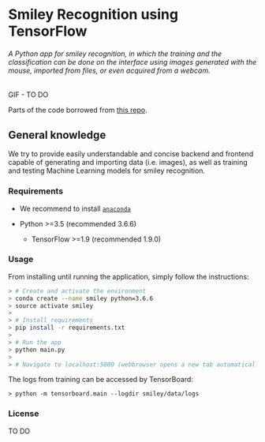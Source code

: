 # Smiley Recognition using TensorFlow #

###### A Python app for smiley recognition, in which the training and the classification can be done on the interface using images generated with the mouse, imported from files, or even acquired from a webcam.

GIF - TO DO

Parts of the code borrowed from [this repo](https://github.com/sugyan/tensorflow-mnist).

## General knowledge

We try to provide easily understandable and concise backend and frontend capable of generating and importing data (i.e. images), as well as training and testing Machine Learning models for smiley recognition.

### Requirements ###

- We recommend to install [`anaconda`](https://docs.anaconda.com/anaconda/install/)

- Python >=3.5 (recommended 3.6.6)
  - TensorFlow >=1.9 (recommended 1.9.0)

### Usage ###

From installing until running the application, simply follow the instructions:

```bash
> # Create and activate the environment
> conda create --name smiley python=3.6.6
> source activate smiley
>
> # Install requirements
> pip install -r requirements.txt
> 
> # Run the app
> python main.py
> 
> # Navigate to localhost:5000 (webbrowser opens a new tab automatically)
```

The logs from training can be accessed by TensorBoard:

    > python -m tensorboard.main --logdir smiley/data/logs

### License ###

TO DO